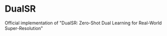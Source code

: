 # DualSR
Official implementation of "DualSR: Zero-Shot Dual Learning for Real-World Super-Resolution"

